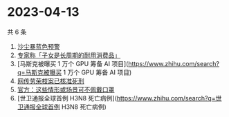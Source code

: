 # 2023-04-13

共 6 条

<!-- BEGIN ZHIHUSEARCH -->
<!-- 最后更新时间 Thu Apr 13 2023 03:14:24 GMT+0800 (China Standard Time) -->
1. [沙尘暴蓝色预警](https://www.zhihu.com/search?q=沙尘暴蓝色预警)
1. [专家称「子女是长周期的耐用消费品」](https://www.zhihu.com/search?q=专家称「子女是长周期的耐用消费品」)
1. [马斯克被曝买 1 万个 GPU 筹备 AI 项目](https://www.zhihu.com/search?q=马斯克被曝买 1 万个 GPU 筹备 AI 项目)
1. [网传劳荣枝案已核准死刑](https://www.zhihu.com/search?q=网传劳荣枝案已核准死刑)
1. [官方：这些情形或场景可不佩戴口罩](https://www.zhihu.com/search?q=官方：这些情形或场景可不佩戴口罩)
1. [世卫通报全球首例 H3N8 死亡病例](https://www.zhihu.com/search?q=世卫通报全球首例 H3N8 死亡病例)
<!-- END ZHIHUSEARCH -->
